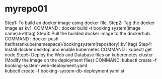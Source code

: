 # myrepo01


Step1: To build an docker image using docker file.
Step2: Tag the docker image as kv1.
COMMAND : docker build -t booking system(image name):kv1(tag)
Step3: Pull the builded docker image to the dockerhub.
COMMAND : docker push hariharankube(namespace)/bookingsystem(repository):kv1(tag)
Step4: Install docker desktop and enable kubernetes
COMMAND : kubectl get node 
Step5: Deploy the Web and Database files on kuberenetes cluster (Modify the image on the deployment files)
COMMAND: kubectl create -f booking-system-web-deployment.yaml  
         kubectl create -f booking-system-db-deployment.yaml
st
